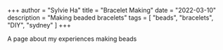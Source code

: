 +++
author = "Sylvie Ha"
title = "Bracelet Making"
date = "2022-03-10"
description = "Making beaded bracelets"
tags = [
    "beads", "bracelets", "DIY", "sydney"
]
+++

A page about my experiences making beads